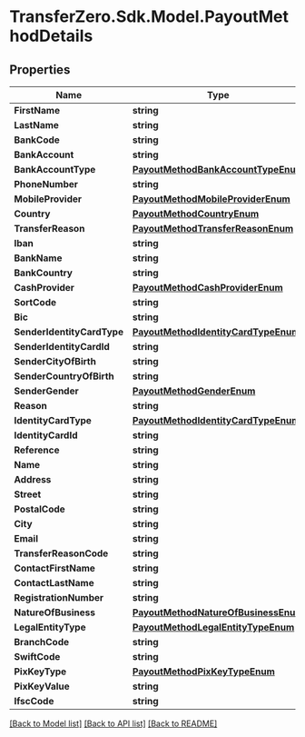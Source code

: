 
# TransferZero.Sdk.Model.PayoutMethodDetails

## Properties

Name | Type | Description | Notes
------------ | ------------- | ------------- | -------------
**FirstName** | **string** |  | 
**LastName** | **string** |  | 
**BankCode** | **string** |  | 
**BankAccount** | **string** |  | 
**BankAccountType** | [**PayoutMethodBankAccountTypeEnum**](PayoutMethodBankAccountTypeEnum.md) |  | [optional] 
**PhoneNumber** | **string** |  | 
**MobileProvider** | [**PayoutMethodMobileProviderEnum**](PayoutMethodMobileProviderEnum.md) |  | 
**Country** | [**PayoutMethodCountryEnum**](PayoutMethodCountryEnum.md) |  | 
**TransferReason** | [**PayoutMethodTransferReasonEnum**](PayoutMethodTransferReasonEnum.md) |  | 
**Iban** | **string** |  | 
**BankName** | **string** |  | 
**BankCountry** | **string** |  | [optional] 
**CashProvider** | [**PayoutMethodCashProviderEnum**](PayoutMethodCashProviderEnum.md) |  | 
**SortCode** | **string** |  | [optional] 
**Bic** | **string** |  | [optional] 
**SenderIdentityCardType** | [**PayoutMethodIdentityCardTypeEnum**](PayoutMethodIdentityCardTypeEnum.md) |  | 
**SenderIdentityCardId** | **string** |  | 
**SenderCityOfBirth** | **string** |  | [optional] 
**SenderCountryOfBirth** | **string** |  | [optional] 
**SenderGender** | [**PayoutMethodGenderEnum**](PayoutMethodGenderEnum.md) |  | [optional] 
**Reason** | **string** |  | [optional] 
**IdentityCardType** | [**PayoutMethodIdentityCardTypeEnum**](PayoutMethodIdentityCardTypeEnum.md) |  | 
**IdentityCardId** | **string** |  | 
**Reference** | **string** |  | [optional] 
**Name** | **string** |  | 
**Address** | **string** |  | 
**Street** | **string** |  | 
**PostalCode** | **string** |  | 
**City** | **string** |  | 
**Email** | **string** |  | [optional] 
**TransferReasonCode** | **string** |  | [optional] 
**ContactFirstName** | **string** |  | [optional] 
**ContactLastName** | **string** |  | [optional] 
**RegistrationNumber** | **string** |  | [optional] 
**NatureOfBusiness** | [**PayoutMethodNatureOfBusinessEnum**](PayoutMethodNatureOfBusinessEnum.md) |  | [optional] 
**LegalEntityType** | [**PayoutMethodLegalEntityTypeEnum**](PayoutMethodLegalEntityTypeEnum.md) |  | [optional] 
**BranchCode** | **string** |  | [optional] 
**SwiftCode** | **string** |  | 
**PixKeyType** | [**PayoutMethodPixKeyTypeEnum**](PayoutMethodPixKeyTypeEnum.md) |  | [optional] 
**PixKeyValue** | **string** |  | [optional] 
**IfscCode** | **string** |  | 

[[Back to Model list]](../README.md#documentation-for-models)
[[Back to API list]](../README.md#documentation-for-api-endpoints)
[[Back to README]](../README.md)

